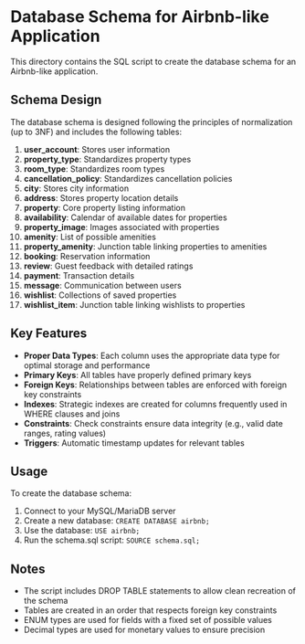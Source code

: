 # Database Schema for Airbnb-like Application

This directory contains the SQL script to create the database schema for an Airbnb-like application.

## Schema Design

The database schema is designed following the principles of normalization (up to 3NF) and includes the following tables:

1. **user_account**: Stores user information
2. **property_type**: Standardizes property types
3. **room_type**: Standardizes room types
4. **cancellation_policy**: Standardizes cancellation policies
5. **city**: Stores city information
6. **address**: Stores property location details
7. **property**: Core property listing information
8. **availability**: Calendar of available dates for properties
9. **property_image**: Images associated with properties
10. **amenity**: List of possible amenities
11. **property_amenity**: Junction table linking properties to amenities
12. **booking**: Reservation information
13. **review**: Guest feedback with detailed ratings
14. **payment**: Transaction details
15. **message**: Communication between users
16. **wishlist**: Collections of saved properties
17. **wishlist_item**: Junction table linking wishlists to properties

## Key Features

- **Proper Data Types**: Each column uses the appropriate data type for optimal storage and performance
- **Primary Keys**: All tables have properly defined primary keys
- **Foreign Keys**: Relationships between tables are enforced with foreign key constraints
- **Indexes**: Strategic indexes are created for columns frequently used in WHERE clauses and joins
- **Constraints**: Check constraints ensure data integrity (e.g., valid date ranges, rating values)
- **Triggers**: Automatic timestamp updates for relevant tables

## Usage

To create the database schema:

1. Connect to your MySQL/MariaDB server
2. Create a new database: `CREATE DATABASE airbnb;`
3. Use the database: `USE airbnb;`
4. Run the schema.sql script: `SOURCE schema.sql;`

## Notes

- The script includes DROP TABLE statements to allow clean recreation of the schema
- Tables are created in an order that respects foreign key constraints
- ENUM types are used for fields with a fixed set of possible values
- Decimal types are used for monetary values to ensure precision